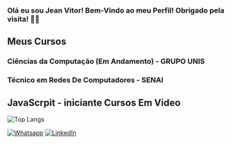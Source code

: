 ### Olá eu sou Jean Vitor! Bem-Vindo ao meu Perfil! Obrigado pela visita! ✌🏼

## Meus Cursos
### Ciências da Computação (Em Andamento) - GRUPO UNIS
### Técnico em Redes De Computadores - SENAI
## JavaScrpit - iniciante Cursos Em Video

![Top Langs](https://github-readme-stats.vercel.app/api/top-langs/?username=anuraghazra&size_weight=0.5&count_weight=0.5)


[![Whatsapp](https://img.shields.io/badge/WhatsApp-25D366?style=for-the-badge&logo=whatsapp&logoColor=white)](https://wa.me/5535988963222)
[![LinkedIn](https://img.shields.io/badge/LinkedIn-0077B5?style=for-the-badge&logo=linkedin&logoColor=white)](https://www.linkedin.com/in/jean-vitor-da-silva-lopes-881ab422b/)

